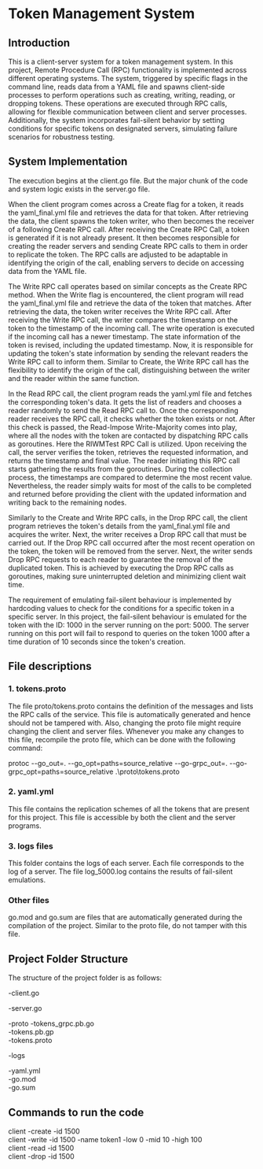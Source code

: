 # Token Management System

## Introduction
This is a client-server system for a token management system. In this project, Remote Procedure Call (RPC) functionality is implemented across different operating systems. The system, triggered by specific flags in the command line, reads data from a YAML file and spawns client-side processes to perform operations such as creating, writing, reading, or dropping tokens. These operations are executed through RPC calls, allowing for flexible communication between client and server processes. Additionally, the system incorporates fail-silent behavior by setting conditions for specific tokens on designated servers, simulating failure scenarios for robustness testing. 

## System Implementation

The execution begins at the client.go file. But the major chunk of the code and system logic exists in the server.go file. 

When the client program comes across a Create flag for a token, it reads the yaml_final.yml file and retrieves the data for that token. After retrieving the data, the client spawns the token writer, who then becomes the receiver of a following Create RPC call. After receiving the Create RPC Call, a token is generated if it is not already present. It then becomes responsible for creating the reader servers and sending Create RPC calls to them in order to replicate the token. The RPC calls are adjusted to be adaptable in identifying the origin of the call, enabling servers to decide on accessing data from the YAML file.

The Write RPC call operates based on similar concepts as the Create RPC method. When the Write flag is encountered, the client program will read the yaml_final.yml file and retrieve the data of the token that matches. After retrieving the data, the token writer receives the Write RPC call. After receiving the Write RPC call, the writer compares the timestamp on the token to the timestamp of the incoming call. The write operation is executed if the incoming call has a newer timestamp. The state information of the token is revised, including the updated timestamp. Now, it is responsible for updating the token's state information by sending the relevant readers the Write RPC call to inform them. Similar to Create, the Write RPC call has the flexibility to identify the origin of the call, distinguishing between the writer and the reader within the same function.

In the  Read RPC call, the client program reads the yaml.yml file and fetches the corresponding token's data. It gets the list of readers and chooses a reader randomly to send the Read RPC call to. Once the corresponding reader receives the RPC call, it checks whether the token exists or not. After this check is passed, the Read-Impose Write-Majority comes into play, where all the nodes with the token are contacted by dispatching RPC calls as goroutines. Here the RIWMTest RPC Call is utilized. Upon receiving the call, the server verifies the token, retrieves the requested information, and returns the timestamp and final value. The reader initiating this RPC call starts gathering the results from the goroutines. During the collection process, the timestamps are compared to determine the most recent value. Nevertheless, the reader simply waits for most of the calls to be completed and returned before providing the client with the updated information and writing back to the remaining nodes.

Similarly to the Create and Write RPC calls, in the Drop RPC call, the client program retrieves the token's details from the yaml_final.yml file and acquires the writer. Next, the writer receives a Drop RPC call that must be carried out. If the Drop RPC call occurred after the most recent operation on the token, the token will be removed from the server.
Next, the writer sends Drop RPC requests to each reader to guarantee the removal of the duplicated token. This is achieved by executing the Drop RPC calls as goroutines, making sure uninterrupted deletion and minimizing client wait time.

The requirement of emulating fail-silent behaviour is implemented by hardcoding values to check for the conditions for a specific token in a specific server. In this project, the fail-silent behaviour is emulated for the token with the ID: 1000 in the server running on the port: 5000. The server running on this port will fail to respond to queries on the token 1000 after a time duration of 10 seconds since the token's creation.

## File descriptions

### 1. tokens.proto
The file proto/tokens.proto contains the definition of the messages and lists the RPC calls of the service. This file is automatically generated and hence should not be tampered with. Also, changing the proto file might require changing the client and server files. Whenever you make any changes to this file, recompile the proto file, which can be done with the following command:

protoc --go_out=. --go_opt=paths=source_relative --go-grpc_out=. --go-grpc_opt=paths=source_relative .\proto\tokens.proto

### 2. yaml.yml
This file contains the replication schemes of all the tokens that are present for this project. This file is accessible by both the client and the server programs.

### 3. logs files
This folder contains the logs of each server. Each file corresponds to the log of a server. The file log_5000.log contains the results of fail-silent emulations. 

### Other files
go.mod and go.sum are files that are automatically generated during the compilation of the project. Similar to the proto file, do not tamper with this file. 

## Project Folder Structure
The structure of the project folder is as follows: 

-client.go  

-server.go  

-proto
    -tokens_grpc.pb.go  
    -tokens.pb.gp  
    -tokens.proto  

-logs  

-yaml.yml  
-go.mod  
-go.sum

## Commands to run the code
client  -create -id 1500  
client  -write -id 1500 -name token1 -low 0 -mid 10 -high 100  
client  -read -id 1500  
client  -drop -id 1500  

